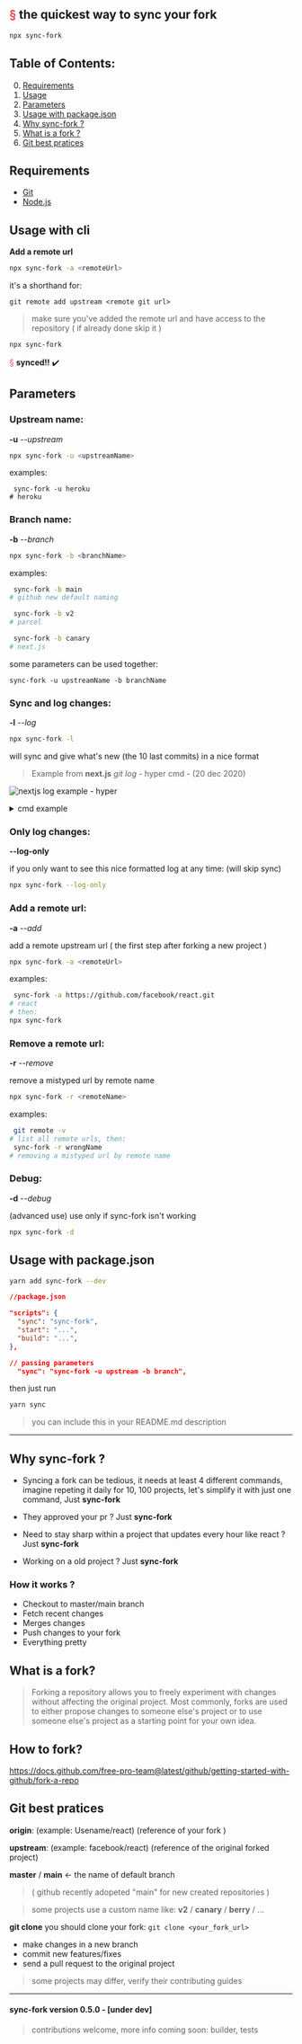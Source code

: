 ## <span style="color: #ea4a5a;">§</span> the quickest way to sync your fork

```sh
npx sync-fork
```

## Table of Contents:

0. [Requirements](#Requirements)
1. [Usage](#Usage-with-cli)
2. [Parameters](#Parameters)
3. [Usage with package.json](#Usage-with-packagejson)
4. [Why sync-fork ?](#Why-sync-fork-)
5. [What is a fork ?](#What-is-a-fork)
6. [Git best pratices](#Git-best-pratices)

## Requirements

-   [Git](https://git-scm.com/)
-   [Node.js](https://nodejs.org/en/)

## Usage with cli

**Add a remote url**

```sh
npx sync-fork -a <remoteUrl>
```

it's a shorthand for:

```
git remote add upstream <remote git url>
```

> make sure you've added the remote url and have access to the repository ( if already done skip it )

```sh
npx sync-fork
```

<span style="color: #ea4a5a;">§</span> **synced!!** ✔️

## Parameters

### **Upstream name:**

**-u** _--upstream_

```sh
npx sync-fork -u <upstreamName>
```

examples:

```
 sync-fork -u heroku
# heroku
```

### **Branch name:**

**-b** _--branch_

```sh
npx sync-fork -b <branchName>
```

examples:

```sh
 sync-fork -b main
# github new default naming

 sync-fork -b v2
# parcel

 sync-fork -b canary
# next.js
```

some parameters can be used together:

`sync-fork -u upstreamName -b branchName`

### **Sync and log changes:**

**-l** _--log_

```sh
npx sync-fork -l
```

will sync and give what's new (the 10 last commits) in a nice format

> Example from **next.js** _git log_ - hyper cmd - (20 dec 2020)

![nextjs log example - hyper](./images/next-example-hyper.png)

<details><summary>cmd example</summary>

> Example from **next.js** _git log_ - windows cmd - (20 dec 2020)

![nextjs log example - cmd](./images/next-example-cmd.png)

</details>

### **Only log changes:**

**--log-only**

if you only want to see this nice formatted log at any time: (will skip sync)

```sh
npx sync-fork --log-only
```

### **Add a remote url:**

**-a** _--add_

add a remote upstream url ( the first step after forking a new project )

```sh
npx sync-fork -a <remoteUrl>
```

examples:

```sh
 sync-fork -a https://github.com/facebook/react.git
# react
# then:
npx sync-fork
```

### **Remove a remote url:**

**-r** _--remove_

remove a mistyped url by remote name

```sh
npx sync-fork -r <remoteName>
```

examples:

```sh
 git remote -v
# list all remote urls, then:
 sync-fork -r wrongName
# removing a mistyped url by remote name
```

### **Debug:**

**-d** _--debug_

(advanced use) use only if sync-fork isn't working

```sh
npx sync-fork -d
```

## Usage with package.json

```sh
yarn add sync-fork --dev
```

```json
//package.json

"scripts": {
  "sync": "sync-fork",
  "start": "...",
  "build": "...",
},

// passing parameters
  "sync": "sync-fork -u upstream -b branch",
```

then just run

```sh
yarn sync
```

> you can include this in your README.md description

<hr>

## Why sync-fork ?

-   Syncing a fork can be tedious, it needs at least 4 different commands, imagine repeting it daily for 10, 100 projects, let's simplify it with just one command, Just **sync-fork**

-   They approved your pr ? Just **sync-fork**

-   Need to stay sharp within a project that updates every hour like react ? Just **sync-fork**

-   Working on a old project ? Just **sync-fork**

### How it works ?

-   Checkout to master/main branch
-   Fetch recent changes
-   Merges changes
-   Push changes to your fork
-   Everything pretty

## What is a fork?

> Forking a repository allows you to freely experiment with changes without affecting the original project. Most commonly, forks are used to either propose changes to someone else's project or to use someone else's project as a starting point for your own idea.

## How to fork?

https://docs.github.com/free-pro-team@latest/github/getting-started-with-github/fork-a-repo

## Git best pratices

**origin**: (example: Usename/react) (reference of your fork )

**upstream**: (example: facebook/react) (reference of the original forked project)

**master** / **main** <- the name of default branch

> ( github recently adopeted "main" for new created repositories )

> some projects use a custom name like: **v2** / **canary** / **berry** / ...

**git clone** you should clone your fork: `git clone <your_fork_url>`

-   make changes in a new branch
-   commit new features/fixes
-   send a pull request to the original project

> some projects may differ, verify their contributing guides

<hr>

#### sync-fork version 0.5.0 - [under dev]

> contributions welcome, more info coming soon: builder, tests
